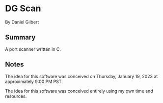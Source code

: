 # DG Scan
By Daniel Gilbert

## Summary
A port scanner written in C.

## Notes
The idea for this software was conceived on Thursday, January 19, 2023 at approximately 9:00 PM PST.

The idea for this software was conceived entirely using my own time and resources.
